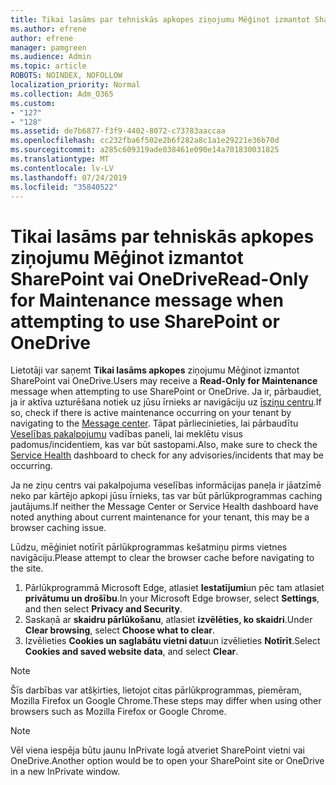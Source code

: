 ```yaml
---
title: Tikai lasāms par tehniskās apkopes ziņojumu Mēģinot izmantot SharePoint vai OneDrive
ms.author: efrene
author: efrene
manager: pamgreen
ms.audience: Admin
ms.topic: article
ROBOTS: NOINDEX, NOFOLLOW
localization_priority: Normal
ms.collection: Adm_O365
ms.custom:
- "127"
- "128"
ms.assetid: de7b6877-f3f9-4402-8072-c73783aaccaa
ms.openlocfilehash: cc232fba6f502e2b6f282a8c1a1e29221e36b70d
ms.sourcegitcommit: a285c609319ade038461e090e14a701830031825
ms.translationtype: MT
ms.contentlocale: lv-LV
ms.lasthandoff: 07/24/2019
ms.locfileid: "35840522"
---
```

# <a name="read-only-for-maintenance-message-when-attempting-to-use-sharepoint-or-onedrive"></a><span data-ttu-id="1c9cc-102">Tikai lasāms par tehniskās apkopes ziņojumu Mēģinot izmantot SharePoint vai OneDrive</span><span class="sxs-lookup"><span data-stu-id="1c9cc-102">Read-Only for Maintenance message when attempting to use SharePoint or OneDrive</span></span>

<span data-ttu-id="1c9cc-103">Lietotāji var saņemt **Tikai lasāms apkopes** ziņojumu Mēģinot izmantot SharePoint vai OneDrive.</span><span class="sxs-lookup"><span data-stu-id="1c9cc-103">Users may receive a **Read-Only for Maintenance** message when attempting to use SharePoint or OneDrive.</span></span>  <span data-ttu-id="1c9cc-104">Ja ir, pārbaudiet, ja ir aktīva uzturēšana notiek uz jūsu īrnieks ar navigāciju uz [īsziņu centru](https://portal.office.com/adminportal/home#/MessageCenter).</span><span class="sxs-lookup"><span data-stu-id="1c9cc-104">If so, check if there is active maintenance occurring on your tenant by navigating to the [Message center](https://portal.office.com/adminportal/home#/MessageCenter).</span></span> <span data-ttu-id="1c9cc-105">Tāpat pārliecinieties, lai pārbaudītu [Veselības pakalpojumu](https://portal.office.com/adminportal/home#/servicehealth) vadības paneli, lai meklētu visus padomus/incidentiem, kas var būt sastopami.</span><span class="sxs-lookup"><span data-stu-id="1c9cc-105">Also, make sure to check the [Service Health](https://portal.office.com/adminportal/home#/servicehealth) dashboard to check for any advisories/incidents that may be occurring.</span></span>

<span data-ttu-id="1c9cc-106">Ja ne ziņu centrs vai pakalpojuma veselības informācijas paneļa ir jāatzīmē neko par kārtējo apkopi jūsu īrnieks, tas var būt pārlūkprogrammas caching jautājums.</span><span class="sxs-lookup"><span data-stu-id="1c9cc-106">If neither the Message Center or Service Health dashboard have noted anything about current maintenance for your tenant, this may be a browser caching issue.</span></span>

<span data-ttu-id="1c9cc-107">Lūdzu, mēģiniet notīrīt pārlūkprogrammas kešatmiņu pirms vietnes navigāciju.</span><span class="sxs-lookup"><span data-stu-id="1c9cc-107">Please attempt to clear the browser cache before navigating to the site.</span></span>

1. <span data-ttu-id="1c9cc-108">Pārlūkprogrammā Microsoft Edge, atlasiet **Iestatījumi**un pēc tam atlasiet **privātumu un drošību**.</span><span class="sxs-lookup"><span data-stu-id="1c9cc-108">In your Microsoft Edge browser, select **Settings**, and then select **Privacy and Security**.</span></span>
2. <span data-ttu-id="1c9cc-109">Saskaņā ar **skaidru pārlūkošanu**, atlasiet **izvēlēties, ko skaidri**.</span><span class="sxs-lookup"><span data-stu-id="1c9cc-109">Under **Clear browsing**, select **Choose what to clear**.</span></span>
3. <span data-ttu-id="1c9cc-110">Izvēlieties **Cookies un saglabātu vietni datu**un izvēlieties **Notīrīt**.</span><span class="sxs-lookup"><span data-stu-id="1c9cc-110">Select **Cookies and saved website data**, and select **Clear**.</span></span>

>[!Note] 
> <span data-ttu-id="1c9cc-111">Šīs darbības var atšķirties, lietojot citas pārlūkprogrammas, piemēram, Mozilla Firefox un Google Chrome.</span><span class="sxs-lookup"><span data-stu-id="1c9cc-111">These steps may differ when using other browsers such as Mozilla Firefox or Google Chrome.</span></span>

>[!Note] 
> <span data-ttu-id="1c9cc-112">Vēl viena iespēja būtu jaunu InPrivate logā atveriet SharePoint vietni vai OneDrive.</span><span class="sxs-lookup"><span data-stu-id="1c9cc-112">Another option would be to open your SharePoint site or OneDrive in a new InPrivate window.</span></span>